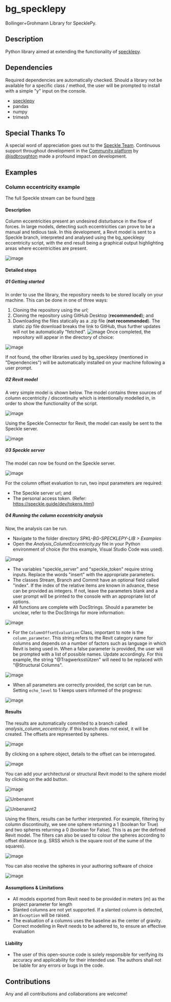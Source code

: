 # bg_specklepy
Bollinger+Grohmann Library for SpecklePy.

## Description
Python library aimed at extending the functionality of [specklepy](https://github.com/specklesystems/specklepy).

## Dependencies
Required dependencies are automatically checked. Should a library not be available for a specific class / method, the user will be prompted to install with a simple "y" input on the console. 
* [specklepy](https://github.com/specklesystems/specklepy)
* pandas
* numpy
* trimesh

## Special Thanks To
A special word of appreciation goes out to the [Speckle Team](https://speckle.systems/). Continuous support throughout development in the [Community platform](https://speckle.community/) by [@jsdbroughton](https://github.com/jsdbroughton) made a profound impact on development. 

## Examples

### Column eccentricity example
The full Speckle stream can be found [here](https://speckle.xyz/streams/ff47530e95)
#### Description
Column eccentricities present an undesired disturbance in the flow of forces. In large models, detecting such eccentricities can prove to be a manual and tedious task. In this development, a Revit model is sent to a Speckle branch, interpreted and analysed using the bg_specklepy eccentricity script, with the end result being a graphical output highlighting areas where eccentricities are present.

![image](https://user-images.githubusercontent.com/32340026/231525528-07d9d564-c5a5-4554-8cad-f10f7ab7b627.png)

#### Detailed steps
##### 01 Getting started
In order to use the library, the repository needs to be stored locally on your machine. This can be done in one of three ways:
1. Cloning the repository using the *url*;
2. Cloning the repository using GitHub Desktop (**recommended**); and
3. Downloading the files statically as a .zip file (**not recommended**). The static zip file download breaks the link to GitHub, thus further updates will not be automatically "fetched". 
![image](https://user-images.githubusercontent.com/88777268/231439112-e504e818-48ef-4654-8e02-8b68957b9172.png)
Once completed, the repository will appear in the directory of choice:

![image](https://user-images.githubusercontent.com/88777268/231439755-6a6b46bf-0fdc-43bf-bc3a-c29ad7c528b6.png)

If not found, the other libraries used by bg_specklepy (mentioned in "Dependencies") will be automatically installed on your machine following a user prompt.
##### 02 Revit model
A very simple model is shown below. The model contains three sources of column eccentricity / discontinuity which is intentionally modelled in, in order to show the functionality of the script.

![image](https://user-images.githubusercontent.com/88777268/231445510-cb93fc68-a441-4596-9122-cf15d14a16c0.png)

Using the Speckle Connector for Revit, the model can easily be sent to the Speckle server.

![image](https://user-images.githubusercontent.com/88777268/231449020-ff91712d-fccc-4c50-8b61-a2aa429f1d47.png)
##### 03 Speckle server
The model can now be found on the Speckle server.

![image](https://user-images.githubusercontent.com/88777268/231451490-e6e8078f-e037-4a4f-b7e8-e04f60dd5262.png)

For the column offset evaluation to run, two input parameters are required:
- The Speckle server url; and
- The personal access token. (Refer: https://speckle.guide/dev/tokens.html)

##### 04 Running the column eccentricity analysis
Now, the analysis can be run. 
* Navigate to the folder directory *SPKL-BG-SPECKLEPY-LIB > Examples*
* Open the *Analysis_ColumnEccentricity.py* file in your Python environment of choice (for this example, Visual Studio Code was used).

![image](https://user-images.githubusercontent.com/88777268/231452968-c202c361-1738-4cf3-9ac7-9fe4cc8d2418.png)

* The variables "speckle_server" and "speckle_token" require string inputs. Replace the words "insert" with the appropriate parameters.
* The classes Stream, Branch and Commit have an optional field called "index". If the index of the relative items are known in advance, these can be provided as integers. If not, leave the parameters blank and a user prompt will be printed to the console with an appropriate list of options.
* All functions are complete with DocStrings. Should a parameter be unclear, refer to the DocStrings for more information:

![image](https://user-images.githubusercontent.com/88777268/231454300-6b9d3f70-6acf-4cab-b279-7880ee11def3.png)

* For the ```ColumnOffsetEvaluation``` Class, important to note is the ```column_parameter```. This string refers to the Revit category name for columns and depends on a number of factors such as language in which Revit is being used in. When a false parameter is provided, the user will be prompted with a list of possible names. Update accordingly. For this example, the string "@Tragwerksstützen" will need to be replaced with "@Structural Columns". 

![image](https://user-images.githubusercontent.com/88777268/231455761-eae84dba-5d37-4254-b815-42a7b3c17c61.png)

* When all parameters are correctly provided, the script can be run. Setting ```echo_level``` to 1 keeps users informed of the progress:

![image](https://user-images.githubusercontent.com/88777268/231466068-df92b203-f10d-4349-ae01-7a03ba6687ff.png)

#### Results

The results are automatically commited to a branch called *analysis_column_eccentricity*. If this branch does not exist, it will be created. The offsets are represented by spheres.

![image](https://user-images.githubusercontent.com/88777268/231467560-23d03db1-928c-4d36-b1f5-9c0e41a3111a.png)

By clicking on a sphere object, details to the offset can be interrogated.

![image](https://user-images.githubusercontent.com/88777268/231467830-5df0f7da-804b-4c3a-987e-7048ca2da065.png)

You can add your architectural or structural Revit model to the sphere model by clicking on the add button.

![image](https://user-images.githubusercontent.com/32340026/231526579-bc490679-c97b-4f0c-af14-7a9ba555207d.png)

![Unbenannt](https://user-images.githubusercontent.com/88777268/231702364-9077261f-6519-42e1-b2be-b0c521b6932c.PNG)

![Unbenannt2](https://user-images.githubusercontent.com/88777268/231702417-6ab60a34-70b0-4d82-a7d3-e22ae9d790cc.PNG)


Using the filters, results can be further interpreted. For example, filtering by column discontinuity, we see one sphere returning a 1 (boolean for True) and two spheres returning a 0 (boolean for False). This is as per the defined Revit model. The filters can also be used to colour the spheres according to offset distance (e.g. SRSS which is the square root of the sume of the squares).

![image](https://user-images.githubusercontent.com/88777268/231474246-e6132e51-c368-48bc-aa2d-8cab4183db92.png)

You can also receive the spheres in your authoring software of choice

![image](https://user-images.githubusercontent.com/32340026/231527830-8590c2df-6fd8-462d-ba73-01ef36c2d4c4.png)

#### Assumptions & Limitations

- All models exported from Revit need to be provided in meters (m) as the project parameter for length
- Slanted columns are not yet supported. If a slanted column is detected, an ```Exception``` will be raised. 
- The evaluation of a columns uses the baseline as the center of gravity. Correct modelling in Revit needs to be adhered to, to ensure an effective evaluation

#### Liability

- The user of this open-source code is solely responsible for verifying its accuracy and applicability for their intended use. The authors shall not be liable for any errors or bugs in the code. 

## Contributions
Any and all contributions and collaborations are welcome! 
